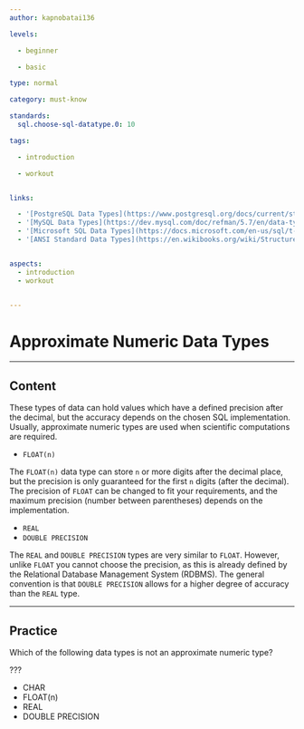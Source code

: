 ```yaml
---
author: kapnobatai136

levels:

  - beginner

  - basic

type: normal

category: must-know

standards:
  sql.choose-sql-datatype.0: 10

tags:

  - introduction

  - workout


links:

  - '[PostgreSQL Data Types](https://www.postgresql.org/docs/current/static/datatype.html){documentation}'
  - '[MySQL Data Types](https://dev.mysql.com/doc/refman/5.7/en/data-types.html){website}'
  - '[Microsoft SQL Data Types](https://docs.microsoft.com/en-us/sql/t-sql/data-types/data-types-transact-sql){website}'
  - '[ANSI Standard Data Types](https://en.wikibooks.org/wiki/Structured_Query_Language/Data_Types){website}'


aspects:
  - introduction
  - workout


---
```


# Approximate Numeric Data Types

---
## Content

These types of data can hold values which have a defined precision after the decimal, but the accuracy depends on the chosen SQL implementation. Usually, approximate numeric types are used when scientific computations are required.

- `FLOAT(n)`

The `FLOAT(n)` data type can store `n` or more digits after the decimal place, but the precision is only guaranteed for the first `n` digits (after the decimal). The precision of `FLOAT` can be changed to fit your requirements, and the maximum precision (number between parentheses) depends on the implementation.

- `REAL`
- `DOUBLE PRECISION`

The `REAL` and `DOUBLE PRECISION` types are very similar to `FLOAT`. However, unlike `FLOAT` you cannot choose the precision, as this is already defined by the Relational Database Management System (RDBMS). The general convention is that `DOUBLE PRECISION` allows for a higher degree of accuracy than the `REAL` type.

---
## Practice

Which of the following data types is not an approximate numeric type?

???


* CHAR
* FLOAT(n)
* REAL
* DOUBLE PRECISION
